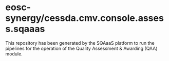 <!--
SPDX-FileCopyrightText: Copyright contributors to the Software Quality Assurance as a Service (SQAaaS) project <sqaaas@ibergrid.eu>

SPDX-License-Identifier: GPL-3.0-only
-->

# eosc-synergy/cessda.cmv.console.assess.sqaaas
This repository has been generated by the SQAaaS platform to run the pipelines
for the operation of the
Quality Assessment & Awarding (QAA)
module.